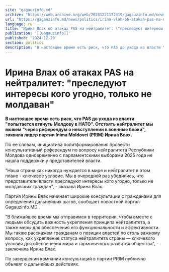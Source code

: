 ```yaml
---
site: "gagauzinfo.md"
archive: "https://web.archive.org/web/20241221172419/gagauzinfo.md/news/politics/irina-vlah-ob-atakah-pas-na-neitralitet-presleduyut-interesi-kogo-ugodno-tolko-ne-moldavan"
url: "https://gagauzinfo.md/news/politics/irina-vlah-ob-atakah-pas-na-neitralitet-presleduyut-interesi-kogo-ugodno-tolko-ne-moldavan"
language: ru
title: "Ирина Влах об атаках PAS на нейтралитет: \"преследуют интересы кого угодно, только не молдаван\""
publication: '[[Gagauzinfo]]'
published: '2024-12-20'
section: politics
description: "В настоящее время есть риск, что PAS до ухода из власти \"попытается втянуть Молдову в НАТО\". Отстоять нейтралитет мы можем \"через референдум о невступлении в военные блоки\", заявила лидер партии Inima Moldovei (PRIM) Ирина Влах."
---
```


# Ирина Влах об атаках PAS на нейтралитет: "преследуют интересы кого угодно, только не молдаван"

**В настоящее время есть риск, что PAS до ухода из власти "попытается втянуть Молдову в НАТО". Отстоять нейтралитет мы можем "через референдум о невступлении в военные блоки", заявила лидер партии Inima Moldovei (PRIM) Ирина Влах.**

По ее словам, инициатива политформирования провести консультативный референдум по вопросу нейтралитета Республики Молдова одновременно с парламентскими выборами 2025 года не нашла поддержки у представителей власти.

"Наша страна как никогда нуждается в мире и нейтралитет в этом плане - ключевое условие. Мы в очередной раз убедились, что представители власти преследуют интересы кого угодно, только не молдавских граждан", - сказала Ирина Влах.

Партия Ирины Влах начинает широкие консультации с гражданами для определения дальнейших шагов, сообщает новостной портал Gagauzinfo.MD.

"В ближайшее время мы отправимся в территории, чтобы вместе с людьми обсудить важность укрепления принципа нейтралитета, а также меры для обеспечения его функциональности и эффективности. Мы также расскажем гражданам о позиции властей по столь важному вопросу, как укрепление статуса нейтралитета страны — ключевого условия для обеспечения мира и гармоничного развития общества", - заключила Ирина Влах.

По завершении кампании консультаций в партии PRIM публично объявят о дальнейших действиях.